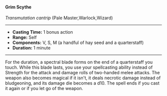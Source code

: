 #### Grim Scythe
*Transmutation cantrip* (Pale Master,Warlock,Wizard)
___
- **Casting Time:** 1 bonus action
- **Range:** Self
- **Components:** V, S, M (a handful of hay seed and a quarterstaff)
- **Duration:** 1 minute
---
For the duration, a spectral blade forms on the end of a quarterstaff you touch. While this blade lasts, you use your spellcasting ability instead of Strength for the attack and damage rolls of two-handed melee attacks. The weapon also becomes magical if it isn't, it deals necrotic damage instead of bludgeoning, and its damage die becomes a d10. The spell ends if you cast it again or if you let go of the weapon.
